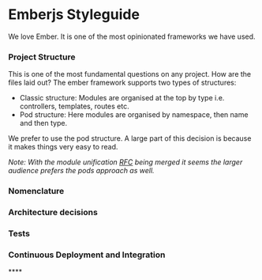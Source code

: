 # Emberjs Styleguide

We love Ember. It is one of the most opinionated frameworks we have used.

### Project Structure

This is one of the most fundamental questions on any project. How are the files laid out? The ember framework supports two types of structures:

* Classic structure: Modules are organised at the top by type i.e. controllers, templates, routes etc.
* Pod structure: Here modules are organised by namespace, then name and then type.

We prefer to use the pod structure. A large part of this decision is because it makes things very easy to read.

_Note: With the module unification_ [_RFC_](https://github.com/emberjs/rfcs/pull/143) _being merged it seems the larger audience prefers the pods approach as well._

### Nomenclature



### **Architecture decisions**

### **Tests**

### **Continuous Deployment and Integration**

\*\*\*\*




